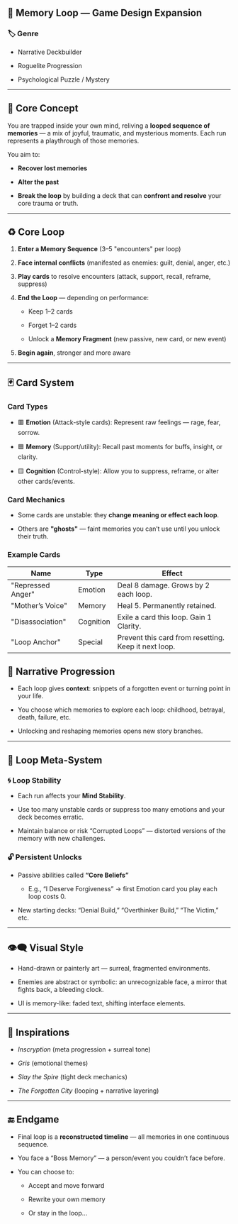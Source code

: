 ## 🧠 **Memory Loop** — Game Design Expansion

### 🏷️ **Genre**

- Narrative Deckbuilder
    
- Roguelite Progression
    
- Psychological Puzzle / Mystery
    

---

## 🎯 **Core Concept**

You are trapped inside your own mind, reliving a **looped sequence of memories** — a mix of joyful, traumatic, and mysterious moments. Each run represents a playthrough of those memories.

You aim to:

- **Recover lost memories**
    
- **Alter the past**
    
- **Break the loop** by building a deck that can **confront and resolve** your core trauma or truth.
    

---

## ♻️ **Core Loop**

1. **Enter a Memory Sequence** (3–5 "encounters" per loop)
    
2. **Face internal conflicts** (manifested as enemies: guilt, denial, anger, etc.)
    
3. **Play cards** to resolve encounters (attack, support, recall, reframe, suppress)
    
4. **End the Loop** — depending on performance:
    
    - Keep 1–2 cards
        
    - Forget 1–2 cards
        
    - Unlock a **Memory Fragment** (new passive, new card, or new event)
        
5. **Begin again**, stronger and more aware
    

---

## 🃏 **Card System**

### **Card Types**

- 🟥 **Emotion** (Attack-style cards): Represent raw feelings — rage, fear, sorrow.
    
- 🟦 **Memory** (Support/utility): Recall past moments for buffs, insight, or clarity.
    
- 🟨 **Cognition** (Control-style): Allow you to suppress, reframe, or alter other cards/events.
    

### **Card Mechanics**

- Some cards are unstable: they **change meaning or effect each loop**.
    
- Others are **"ghosts"** — faint memories you can’t use until you unlock their truth.
    

### **Example Cards**

| Name              | Type      | Effect                                               |
| ----------------- | --------- | ---------------------------------------------------- |
| "Repressed Anger" | Emotion   | Deal 8 damage. Grows by 2 each loop.                 |
| "Mother’s Voice"  | Memory    | Heal 5. Permanently retained.                        |
| "Disassociation"  | Cognition | Exile a card this loop. Gain 1 Clarity.              |
| "Loop Anchor"     | Special   | Prevent this card from resetting. Keep it next loop. |

## 🧩 **Narrative Progression**

- Each loop gives **context**: snippets of a forgotten event or turning point in your life.
    
- You choose which memories to explore each loop: childhood, betrayal, death, failure, etc.
    
- Unlocking and reshaping memories opens new story branches.
    

---

## 🧠 **Loop Meta-System**

### 🌀 **Loop Stability**

- Each run affects your **Mind Stability**.
    
- Use too many unstable cards or suppress too many emotions and your deck becomes erratic.
    
- Maintain balance or risk “Corrupted Loops” — distorted versions of the memory with new challenges.
    

### 🔓 **Persistent Unlocks**

- Passive abilities called **“Core Beliefs”**
    
    - E.g., “I Deserve Forgiveness” → first Emotion card you play each loop costs 0.
        
- New starting decks: “Denial Build,” “Overthinker Build,” “The Victim,” etc.
    

---

## 👁️‍🗨️ **Visual Style**

- Hand-drawn or painterly art — surreal, fragmented environments.
    
- Enemies are abstract or symbolic: an unrecognizable face, a mirror that fights back, a bleeding clock.
    
- UI is memory-like: faded text, shifting interface elements.
    

---

## 🧩 **Inspirations**

- _Inscryption_ (meta progression + surreal tone)
    
- _Gris_ (emotional themes)
    
- _Slay the Spire_ (tight deck mechanics)
    
- _The Forgotten City_ (looping + narrative layering)
    

---

## 🔚 **Endgame**

- Final loop is a **reconstructed timeline** — all memories in one continuous sequence.
    
- You face a “Boss Memory” — a person/event you couldn’t face before.
    
- You can choose to:
    
    - Accept and move forward
        
    - Rewrite your own memory
        
    - Or stay in the loop...